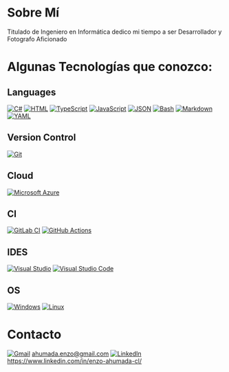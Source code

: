 # Sobre Mí

Titulado de Ingeniero en Informática dedico mi tiempo a ser Desarrollador y Fotografo Aficionado

# Algunas Tecnologías que conozco:

## Languages

[![C#](https://custom-icon-badges.demolab.com/badge/C%23-%23239120.svg?logo=cshrp&logoColor=white)](#)
[![HTML](https://img.shields.io/badge/HTML-%23E34F26.svg?logo=html5&logoColor=white)](#)
[![TypeScript](https://img.shields.io/badge/TypeScript-3178C6?logo=typescript&logoColor=fff)](#)
[![JavaScript](https://img.shields.io/badge/JavaScript-F7DF1E?logo=javascript&logoColor=000)](#)
[![JSON](https://img.shields.io/badge/JSON-000?logo=json&logoColor=fff)](#)
[![Bash](https://img.shields.io/badge/Bash-4EAA25?logo=gnubash&logoColor=fff)](#)
[![Markdown](https://img.shields.io/badge/Markdown-%23000000.svg?logo=markdown&logoColor=white)](#)
[![YAML](https://img.shields.io/badge/YAML-CB171E?logo=yaml&logoColor=fff)](#)

## Version Control
[![Git](https://img.shields.io/badge/Git-F05032?logo=git&logoColor=fff)](#)

## Cloud
[![Microsoft Azure](https://custom-icon-badges.demolab.com/badge/Microsoft%20Azure-0089D6?logo=msazure&logoColor=white)](#)

## CI
[![GitLab CI](https://img.shields.io/badge/GitLab%20CI-FC6D26?logo=gitlab&logoColor=fff)](#)
[![GitHub Actions](https://img.shields.io/badge/GitHub_Actions-2088FF?logo=github-actions&logoColor=white)](#)

## IDES
[![Visual Studio](https://custom-icon-badges.demolab.com/badge/Visual%20Studio-5C2D91.svg?&logo=visual-studio&logoColor=white)](#)
[![Visual Studio Code](https://custom-icon-badges.demolab.com/badge/Visual%20Studio%20Code-0078d7.svg?logo=vsc&logoColor=white)](#)

## OS
[![Windows](https://custom-icon-badges.demolab.com/badge/Windows-0078D6?logo=windows11&logoColor=white)](#)
[![Linux](https://img.shields.io/badge/Linux-FCC624?logo=linux&logoColor=black)](#)

# Contacto
[![Gmail](https://img.shields.io/badge/Gmail-D14836?logo=gmail&logoColor=white)](#) ahumada.enzo@gmail.com
[![LinkedIn](https://custom-icon-badges.demolab.com/badge/LinkedIn-0A66C2?logo=linkedin-white&logoColor=fff)](#) https://www.linkedin.com/in/enzo-ahumada-cl/
